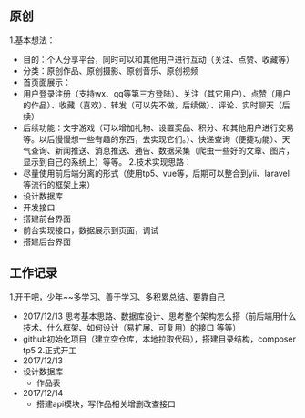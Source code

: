 ## 原创
1.基本想法：
  - 目的：个人分享平台，同时可以和其他用户进行互动（关注、点赞、收藏等）
  - 分类：原创作品、原创摄影、原创音乐、原创视频
  - 首页面展示：
  - 用户登录注册（支持wx、qq等第三方登陆）、关注（其它用户）、点赞（用户的作品）、收藏（喜欢）、转发（可以先不做，后续做）、评论、实时聊天（后续）
  - 后续功能：文字游戏（可以增加礼物、设置奖品、积分、和其他用户进行交易等。以后慢慢想一些有趣的东西，去实现它们。）、快递查询（便捷功能）、天气查询、新闻推送、消息推送、通告、数据采集（爬虫一些好的文章、图片，显示到自己的系统上）等等。
2.技术实现思路：
  - 尽量使用前后端分离的形式（使用tp5、vue等，后期可以整合到yii、laravel等流行的框架上来）
  - 设计数据库
  - 开发接口
  - 搭建前台界面
  - 前台实现接口，数据展示到页面，调试
  - 搭建后台界面
  
## 工作记录  
1.开干吧，少年~~多学习、善于学习、多积累总结、要靠自己
 - 2017/12/13 思考基本思路、数据库设计、思考整个架构怎么搭（前后端用什么技术、什么框架、如何设计（易扩展、可复用）的接口 等等）
 - github初始化项目（建立空仓库，本地拉取代码），搭建目录结构，composer tp5
2.正式开工 
 - 2017/12/13
 - 设计数据库
   - 作品表
 - 2017/12/14
   - 搭建api模块，写作品相关增删改查接口